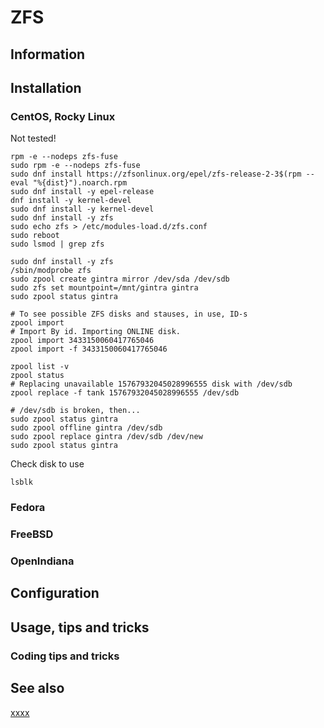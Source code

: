 # ZFS

## Information

## Installation

### CentOS, Rocky Linux

Not tested!

```
rpm -e --nodeps zfs-fuse
sudo rpm -e --nodeps zfs-fuse
sudo dnf install https://zfsonlinux.org/epel/zfs-release-2-3$(rpm --eval "%{dist}").noarch.rpm
sudo dnf install -y epel-release
dnf install -y kernel-devel
sudo dnf install -y kernel-devel
sudo dnf install -y zfs
sudo echo zfs > /etc/modules-load.d/zfs.conf
sudo reboot
sudo lsmod | grep zfs

sudo dnf install -y zfs
/sbin/modprobe zfs
sudo zpool create gintra mirror /dev/sda /dev/sdb
sudo zfs set mountpoint=/mnt/gintra gintra
sudo zpool status gintra

# To see possible ZFS disks and stauses, in use, ID-s
zpool import
# Import By id. Importing ONLINE disk.
zpool import 3433150060417765046
zpool import -f 3433150060417765046

zpool list -v
zpool status
# Replacing unavailable 15767932045028996555 disk with /dev/sdb
zpool replace -f tank 15767932045028996555 /dev/sdb

# /dev/sdb is broken, then...
sudo zpool status gintra
sudo zpool offline gintra /dev/sdb
sudo zpool replace gintra /dev/sdb /dev/new
sudo zpool status gintra
```

Check disk to use


```
lsblk
```

### Fedora

### FreeBSD

### OpenIndiana

## Configuration

## Usage, tips and tricks

### Coding tips and tricks

## See also

[xxxx](http://yyyyy)

